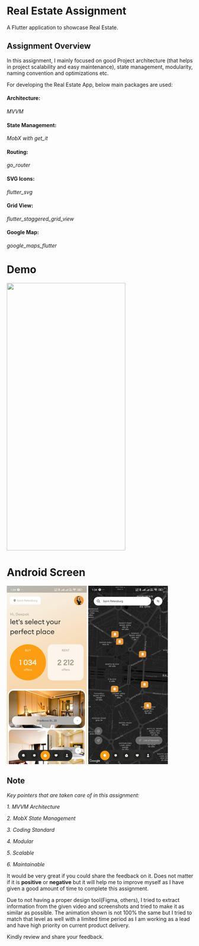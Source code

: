# Real Estate Assignment
A Flutter application to showcase Real Estate.

## **Assignment Overview**
In this assignment, I mainly focused on good Project architecture (that helps in project scalability and easy maintenance), state management, modularity, naming convention and optimizations etc.

For developing the Real Estate App, below main packages are used:
#### **Architecture**:
*MVVM*

#### **State Management**:
*MobX with get_it*

#### **Routing**:
*go_router*

#### **SVG Icons**:
*flutter_svg*

#### **Grid View**:
*flutter_staggered_grid_view*

#### **Google Map**:
*google_maps_flutter*




# Demo
<img height="720px" width="320px" src="https://github.com/TheFlutterCommunity/real_estate/blob/master/demo/gif/RealEstate.gif?raw=true"> 

# Android Screen
<img height="480px" src="https://github.com/TheFlutterCommunity/real_estate/blob/master/demo/android/Screenshot-1.jpg?raw=true"> 
<img height="480px" src="https://github.com/TheFlutterCommunity/real_estate/blob/master/demo/android/Screenshot-2.jpg?raw=true"> 

## Note

*Key pointers that are taken care of in this assignment:*

*1. MVVM Architecture*

*2. MobX State Management*

*3. Coding Standard*

*4. Modular*

*5. Scalable*

*6. Maintainable*

It would be very great if you could share the feedback on it. Does not matter if it is **positive** or **negative** but it will help me to improve myself as I have given a good amount of time to complete this assignment.

Due to not having a proper design tool(Figma, others), I tried to extract information from the given video and screenshots and tried to make it as similar as possible. The animation shown is not 100% the same but I tried to match that level as well with a limited time period as I am working as a lead and have high priority on current product delivery.

Kindly review and share your feedback.
